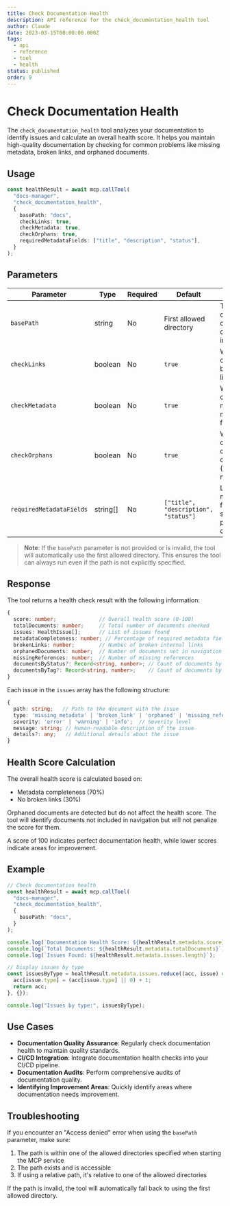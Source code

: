 ```yaml
---
title: Check Documentation Health
description: API reference for the check_documentation_health tool
author: Claude
date: 2023-03-15T00:00:00.000Z
tags:
  - api
  - reference
  - tool
  - health
status: published
order: 9
---
```


# Check Documentation Health

The `check_documentation_health` tool analyzes your documentation to identify issues and calculate an overall health score. It helps you maintain high-quality documentation by checking for common problems like missing metadata, broken links, and orphaned documents.

## Usage

```typescript
const healthResult = await mcp.callTool(
  "docs-manager",
  "check_documentation_health",
  {
    basePath: "docs",
    checkLinks: true,
    checkMetadata: true,
    checkOrphans: true,
    requiredMetadataFields: ["title", "description", "status"],
  }
);
```

## Parameters

| Parameter                | Type     | Required | Default                              | Description                                                     |
| ------------------------ | -------- | -------- | ------------------------------------ | --------------------------------------------------------------- |
| `basePath`               | string   | No       | First allowed directory              | The base directory to check documentation in                    |
| `checkLinks`             | boolean  | No       | `true`                               | Whether to check for broken internal links                      |
| `checkMetadata`          | boolean  | No       | `true`                               | Whether to check for missing metadata fields                    |
| `checkOrphans`           | boolean  | No       | `true`                               | Whether to check for orphaned documents (not in navigation)     |
| `requiredMetadataFields` | string[] | No       | `["title", "description", "status"]` | List of metadata fields that should be present in all documents |

> **Note**: If the `basePath` parameter is not provided or is invalid, the tool will automatically use the first allowed directory. This ensures the tool can always run even if the path is not explicitly specified.

## Response

The tool returns a health check result with the following information:

```typescript
{
  score: number;              // Overall health score (0-100)
  totalDocuments: number;     // Total number of documents checked
  issues: HealthIssue[];      // List of issues found
  metadataCompleteness: number; // Percentage of required metadata fields present
  brokenLinks: number;        // Number of broken internal links
  orphanedDocuments: number;  // Number of documents not in navigation
  missingReferences: number;  // Number of missing references
  documentsByStatus?: Record<string, number>; // Count of documents by status
  documentsByTag?: Record<string, number>;    // Count of documents by tag
}
```

Each issue in the `issues` array has the following structure:

```typescript
{
  path: string;   // Path to the document with the issue
  type: 'missing_metadata' | 'broken_link' | 'orphaned' | 'missing_reference'; // Type of issue
  severity: 'error' | 'warning' | 'info';  // Severity level
  message: string; // Human-readable description of the issue
  details?: any;   // Additional details about the issue
}
```

## Health Score Calculation

The overall health score is calculated based on:

- Metadata completeness (70%)
- No broken links (30%)

Orphaned documents are detected but do not affect the health score. The tool will identify documents not included in navigation but will not penalize the score for them.

A score of 100 indicates perfect documentation health, while lower scores indicate areas for improvement.

## Example

```typescript
// Check documentation health
const healthResult = await mcp.callTool(
  "docs-manager",
  "check_documentation_health",
  {
    basePath: "docs",
  }
);

console.log(`Documentation Health Score: ${healthResult.metadata.score}%`);
console.log(`Total Documents: ${healthResult.metadata.totalDocuments}`);
console.log(`Issues Found: ${healthResult.metadata.issues.length}`);

// Display issues by type
const issuesByType = healthResult.metadata.issues.reduce((acc, issue) => {
  acc[issue.type] = (acc[issue.type] || 0) + 1;
  return acc;
}, {});

console.log("Issues by type:", issuesByType);
```

## Use Cases

- **Documentation Quality Assurance**: Regularly check documentation health to maintain quality standards.
- **CI/CD Integration**: Integrate documentation health checks into your CI/CD pipeline.
- **Documentation Audits**: Perform comprehensive audits of documentation quality.
- **Identifying Improvement Areas**: Quickly identify areas where documentation needs improvement.

## Troubleshooting

If you encounter an "Access denied" error when using the `basePath` parameter, make sure:

1. The path is within one of the allowed directories specified when starting the MCP service
2. The path exists and is accessible
3. If using a relative path, it's relative to one of the allowed directories

If the path is invalid, the tool will automatically fall back to using the first allowed directory.
